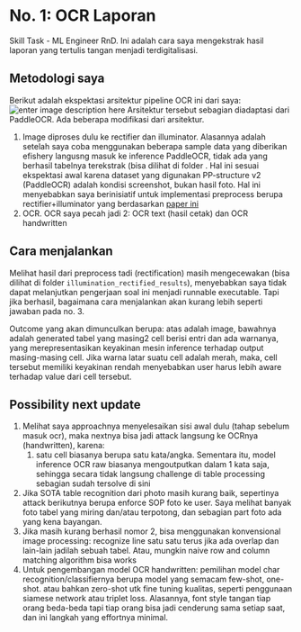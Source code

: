 # No. 1: OCR Laporan
Skill Task - ML Engineer RnD. Ini adalah cara saya mengekstrak hasil laporan yang tertulis tangan menjadi terdigitalisasi.

## Metodologi saya
Berikut adalah ekspektasi arsitektur pipeline OCR ini dari saya:
![enter image description here](https://images2.imgbox.com/6f/73/yt1ye9UW_o.jpg)
Arsitektur tersebut sebagian diadaptasi dari PaddleOCR. Ada beberapa modifikasi dari arsitektur.
1. Image diproses dulu ke rectifier dan illuminator. Alasannya adalah setelah saya coba menggunakan beberapa sample data yang diberikan efishery langusng masuk ke inference PaddleOCR, tidak ada yang berhasil tabelnya terekstrak (bisa dilihat di folder 	. Hal ini sesuai ekspektasi awal karena dataset yang digunakan PP-structure v2 (PaddleOCR) adalah kondisi screenshot, bukan hasil foto. Hal ini menyebabkan saya berinisiatif untuk implementasi preprocess berupa rectifier+illuminator yang berdasarkan [paper ini](https://arxiv.org/pdf/2110.12942v2.pdf)
2.  OCR. OCR saya pecah jadi 2: OCR text (hasil cetak) dan OCR handwritten 

## Cara menjalankan
Melihat hasil dari preprocess tadi (rectification) masih mengecewakan (bisa dilihat di folder `illumination_rectified_results`), menyebabkan saya tidak dapat melanjutkan pengerjaan soal ini menjadi runnable executable. Tapi jika berhasil, bagaimana cara menjalankan akan kurang lebih seperti jawaban pada no. 3.

Outcome yang akan dimunculkan berupa: atas adalah image, bawahnya adalah generated tabel yang masing2 cell berisi entri dan ada warnanya, yang merepresentasikan keyakinan mesin inference terhadap output masing-masing cell. Jika warna latar suatu cell adalah merah, maka, cell tersebut memiliki keyakinan rendah menyebabkan user harus lebih aware terhadap value dari cell tersebut.

## Possibility next update
1. Melihat saya approachnya menyelesaikan sisi awal dulu (tahap sebelum masuk ocr), maka nextnya bisa jadi attack langsung ke OCRnya (handwritten), karena:
	1. satu cell biasanya berupa satu kata/angka. Sementara itu, model inference OCR raw biasanya mengoutputkan dalam 1 kata saja, sehingga secara tidak langsung challenge di table processing sebagian sudah tersolve di sini
2. Jika SOTA table recognition dari photo masih kurang baik, sepertinya attack berikutnya berupa enforce SOP foto ke user. Saya melihat banyak foto tabel yang miring dan/atau terpotong, dan sebagian part foto ada yang kena bayangan.
3. Jika masih kurang berhasil nomor 2, bisa menggunakan konvensional image processing: recognize line satu satu terus jika ada overlap dan lain-lain jadilah sebuah tabel. Atau, mungkin naive row and column matching algorithm bisa works
4. Untuk pengembangan model OCR handwritten: pemilihan model char recognition/classifiernya berupa model yang semacam few-shot, one-shot. atau bahkan zero-shot utk fine tuning kualitas, seperti penggunaan siamese network atau triplet loss. Alasannya, font style tangan tiap orang beda-beda tapi tiap orang bisa jadi cenderung sama setiap saat, dan ini langkah yang effortnya minimal.